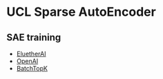 # UCL Sparse AutoEncoder


## SAE training
- [EluetherAI](https://github.com/EleutherAI/sparsify)
- [OpenAI](https://github.com/openai/sparse_autoencoder)
- [BatchTopK](https://github.com/bartbussmann/BatchTopK)

